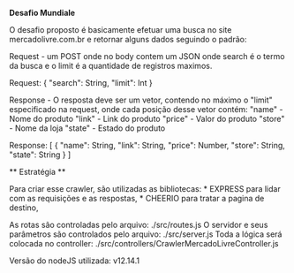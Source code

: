 **Desafio Mundiale**

O desafio proposto é basicamente efetuar uma busca no site mercadolivre.com.br e retornar alguns dados seguindo o padrão:


Request - um POST onde no body contem um JSON onde search é o termo da busca e o limit é a quantidade de registros maximos.

Request: {
    "search": String,
    "limit": Int
}

Response - O resposta deve ser um vetor, contendo no máximo o "limit" especificado na request, onde cada posição desse vetor contém:
    "name" - Nome do produto
    "link" - Link do produto
    "price" - Valor do produto
    "store" - Nome da loja
    "state" - Estado do produto

Response: [
    {
        "name": String,
        "link": String,
        "price": Number,
        "store": String,
        "state": String
    }
]

** Estratégia **

Para criar esse crawler, são utilizadas as bibliotecas:
    * EXPRESS para lidar com as requisições e as respostas,
    * CHEERIO para tratar a pagina de destino,

As rotas são controladas pelo arquivo: ./src/routes.js
O servidor e seus parâmetros são controlados pelo arquivo: ./src/server.js
Toda a lógica será colocada no controller: ./src/controllers/CrawlerMercadoLivreController.js

Versão do nodeJS utilizada: v12.14.1